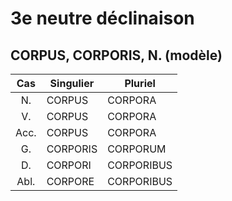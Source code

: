 # 3e neutre déclinaison
## CORPUS, CORPORIS, N. (modèle)

| Cas  | Singulier | Pluriel   |
| :--: | --------- | --------- |
| N.   | CORPUS       | CORPORA    |
| V.   | CORPUS       | CORPORA    |
| Acc. | CORPUS     | CORPORA   |
| G.   | CORPORIS     | CORPORUM |
| D.   | CORPORI      | CORPORIBUS   |
| Abl. | CORPORE      | CORPORIBUS   |